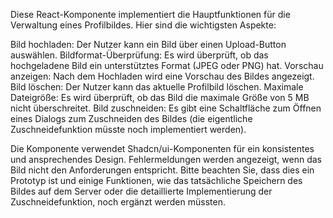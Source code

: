 Diese React-Komponente implementiert die Hauptfunktionen für die Verwaltung eines Profilbildes. Hier sind die wichtigsten Aspekte:

Bild hochladen: Der Nutzer kann ein Bild über einen Upload-Button auswählen.
Bildformat-Überprüfung: Es wird überprüft, ob das hochgeladene Bild ein unterstütztes Format (JPEG oder PNG) hat.
Vorschau anzeigen: Nach dem Hochladen wird eine Vorschau des Bildes angezeigt.
Bild löschen: Der Nutzer kann das aktuelle Profilbild löschen.
Maximale Dateigröße: Es wird überprüft, ob das Bild die maximale Größe von 5 MB nicht überschreitet.
Bild zuschneiden: Es gibt eine Schaltfläche zum Öffnen eines Dialogs zum Zuschneiden des Bildes (die eigentliche Zuschneidefunktion müsste noch implementiert werden).

Die Komponente verwendet Shadcn/ui-Komponenten für ein konsistentes und ansprechendes Design. Fehlermeldungen werden angezeigt, wenn das Bild nicht den Anforderungen entspricht.
Bitte beachten Sie, dass dies ein Prototyp ist und einige Funktionen, wie das tatsächliche Speichern des Bildes auf dem Server oder die detaillierte Implementierung der Zuschneidefunktion, noch ergänzt werden müssten.
